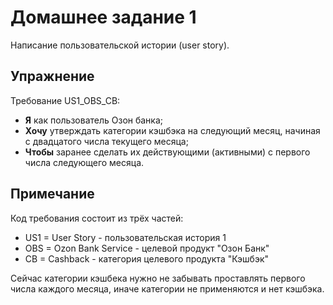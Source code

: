 # Домашнее задание 1

Написание пользовательской истории (user story).

## Упражнение

Требование US1_OBS_CB:

- **Я** как пользователь Озон банка;
- **Хочу** утверждать категории кэшбэка на следующий месяц, начиная с двадцатого числа текущего месяца;
- **Чтобы** заранее сделать их действующими (активными) с первого числа следующего месяца.

## Примечание

Код требования состоит из трёх частей:

- US1 = User Story - пользовательская история 1
- OBS = Ozon Bank Service - целевой продукт "Озон Банк"
- CB = Cashback - категория целевого продукта "Кэшбэк"

Сейчас категории кэшбека нужно не забывать проставлять первого числа каждого месяца, иначе категории не применяются и нет кэшбэка.

